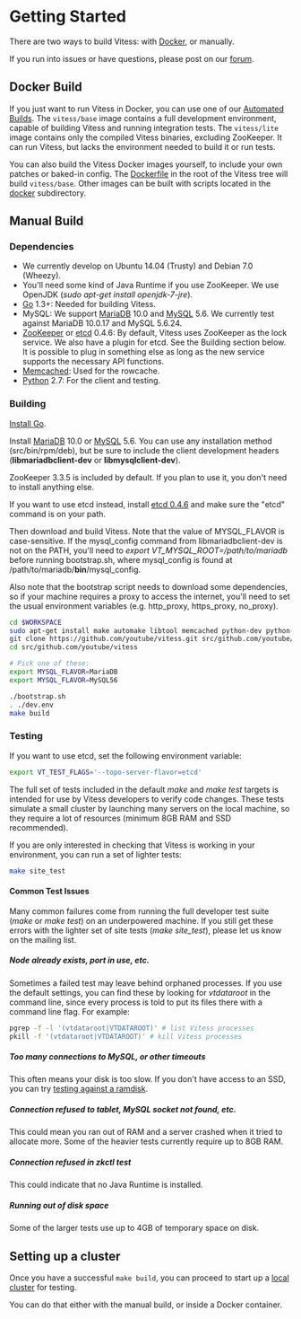 # Getting Started

There are two ways to build Vitess:
with [Docker](https://www.docker.com/), or manually.

If you run into issues or have questions, please post on our
[forum](https://groups.google.com/forum/#!forum/vitess).

## Docker Build

If you just want to run Vitess in Docker, you can use one of our
[Automated Builds](https://registry.hub.docker.com/repos/vitess/).
The `vitess/base` image contains a full development environment,
capable of building Vitess and running integration tests.
The `vitess/lite` image contains only the compiled Vitess binaries,
excluding ZooKeeper. It can run Vitess, but lacks the environment
needed to build it or run tests.

You can also build the Vitess Docker images yourself,
to include your own patches or baked-in config.
The [Dockerfile](https://github.com/youtube/vitess/blob/master/Dockerfile)
in the root of the Vitess tree will build `vitess/base`.
Other images can be built with scripts located in the
[docker](https://github.com/youtube/vitess/tree/master/docker) subdirectory.

## Manual Build

### Dependencies

* We currently develop on Ubuntu 14.04 (Trusty) and Debian 7.0 (Wheezy).
* You'll need some kind of Java Runtime if you use ZooKeeper.
  We use OpenJDK (*sudo apt-get install openjdk-7-jre*).
* [Go](http://golang.org) 1.3+: Needed for building Vitess.
* MySQL: We support [MariaDB](https://mariadb.org/) 10.0
  and [MySQL](https://www.mysql.com/) 5.6.
  We currently test against MariaDB 10.0.17 and MySQL 5.6.24.
* [ZooKeeper](http://zookeeper.apache.org/)
  or [etcd](https://github.com/coreos/etcd) 0.4.6:
  By default, Vitess uses ZooKeeper as the lock service.
  We also have a plugin for etcd. See the Building section below.
  It is possible to plug in something else as long as the new service supports
  the necessary API functions.
* [Memcached](http://memcached.org): Used for the rowcache.
* [Python](http://python.org) 2.7: For the client and testing.

### Building

[Install Go](http://golang.org/doc/install).

Install [MariaDB](https://downloads.mariadb.org/) 10.0
or [MySQL](http://dev.mysql.com/downloads/mysql/) 5.6.
You can use any installation method (src/bin/rpm/deb),
but be sure to include the client development headers
(**libmariadbclient-dev** or **libmysqlclient-dev**).

ZooKeeper 3.3.5 is included by default. If you plan to use it, you don't need
to install anything else.

If you want to use etcd instead, install
[etcd 0.4.6](https://github.com/coreos/etcd/releases/tag/v0.4.6)
and make sure the "etcd" command is on your path.

Then download and build Vitess. Note that the value of MYSQL_FLAVOR is case-sensitive.
If the mysql_config command from libmariadbclient-dev is not on the PATH,
you'll need to *export VT_MYSQL_ROOT=/path/to/mariadb* before running bootstrap.sh,
where mysql_config is found at /path/to/mariadb/**bin**/mysql_config.

Also note that the bootstrap script needs to download some dependencies,
so if your machine requires a proxy to access the internet, you'll need to
set the usual environment variables (e.g. http_proxy, https_proxy, no_proxy).

``` sh
cd $WORKSPACE
sudo apt-get install make automake libtool memcached python-dev python-virtualenv python-mysqldb libssl-dev g++ mercurial git pkg-config bison curl unzip
git clone https://github.com/youtube/vitess.git src/github.com/youtube/vitess
cd src/github.com/youtube/vitess

# Pick one of these:
export MYSQL_FLAVOR=MariaDB
export MYSQL_FLAVOR=MySQL56

./bootstrap.sh
. ./dev.env
make build
```

### Testing

If you want to use etcd, set the following environment variable:

``` sh
export VT_TEST_FLAGS='--topo-server-flavor=etcd'
```

The full set of tests included in the default _make_ and _make test_ targets
is intended for use by Vitess developers to verify code changes.
These tests simulate a small cluster by launching many servers on the local
machine, so they require a lot of resources (minimum 8GB RAM and SSD recommended).

If you are only interested in checking that Vitess is working in your
environment, you can run a set of lighter tests:

``` sh
make site_test
```

#### Common Test Issues

Many common failures come from running the full developer test suite
(_make_ or _make test_) on an underpowered machine. If you still get
these errors with the lighter set of site tests (*make site_test*),
please let us know on the mailing list.

##### Node already exists, port in use, etc.

Sometimes a failed test may leave behind orphaned processes.
If you use the default settings, you can find these by looking for
*vtdataroot* in the command line, since every process is told to put
its files there with a command line flag. For example:

``` sh
pgrep -f -l '(vtdataroot|VTDATAROOT)' # list Vitess processes
pkill -f '(vtdataroot|VTDATAROOT)' # kill Vitess processes
```

##### Too many connections to MySQL, or other timeouts

This often means your disk is too slow. If you don't have access to an SSD,
you can try [testing against a ramdisk](TestingOnARamDisk.md).

##### Connection refused to tablet, MySQL socket not found, etc.

This could mean you ran out of RAM and a server crashed when it tried to allocate more.
Some of the heavier tests currently require up to 8GB RAM.

##### Connection refused in zkctl test

This could indicate that no Java Runtime is installed.

##### Running out of disk space

Some of the larger tests use up to 4GB of temporary space on disk.

## Setting up a cluster

Once you have a successful `make build`, you can proceed to start up a
[local cluster](https://github.com/youtube/vitess/tree/master/examples/local)
for testing.

You can do that either with the manual build, or inside a Docker container.
